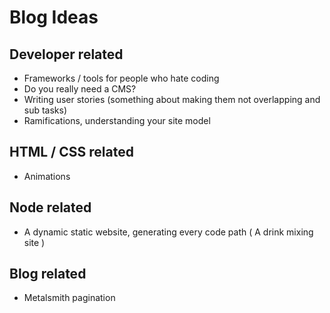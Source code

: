 # Blog Ideas

## Developer related
* Frameworks / tools for people who hate coding
* Do you really need a CMS?
* Writing user stories (something about making them not overlapping and sub tasks)
* Ramifications, understanding your site model 

## HTML / CSS related
* Animations

## Node related
* A dynamic static website, generating every code path ( A drink mixing site )

## Blog related
* Metalsmith pagination
